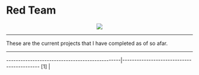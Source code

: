   # Red Team 
<p align="center">
  <img src="https://github.com/user-attachments/assets/62379770-420c-4d20-b5aa-2ebdd3e85c3a"/>
</p>

------------------------------------------------------------
<p align="center">

These are the current projects that I have completed as of so afar.

---------------------------------------------------------------
  
</p>

------------------------------------------------|-------------------------------------------
[1] | 
